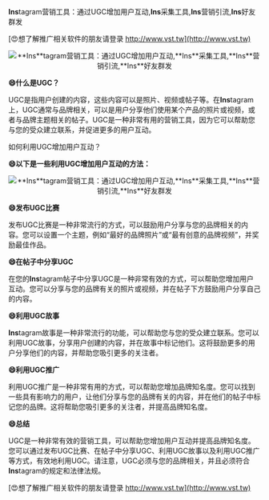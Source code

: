 **Ins**tagram营销工具：通过UGC增加用户互动,**Ins**采集工具,**Ins**营销引流,**Ins**好友群发

[😍想了解推广相关软件的朋友请登录 http://www.vst.tw](http://www.vst.tw)

 <center><img src="https://vst.tw/MP4/tuiguang/png/0.png" alt="**Ins**tagram营销工具：通过UGC增加用户互动,**Ins**采集工具,**Ins**营销引流,**Ins**好友群发"></center>

**😄什么是UGC？**

UGC是指用户创建的内容，这些内容可以是照片、视频或帖子等。在**Ins**tagram上，UGC通常与品牌相关，可以是用户分享他们使用某个产品的照片或视频，或者与品牌主题相关的帖子。UGC是一种非常有用的营销工具，因为它可以帮助您与您的受众建立联系，并促进更多的用户互动。

如何利用UGC增加用户互动？

**😄以下是一些利用UGC增加用户互动的方法：**

 <center><img src="https://vst.tw/MP4/tuiguang/png/7.png" alt="**Ins**tagram营销工具：通过UGC增加用户互动,**Ins**采集工具,**Ins**营销引流,**Ins**好友群发"></center>

**😄发布UGC比赛**

发布UGC比赛是一种非常流行的方式，可以鼓励用户分享与您的品牌相关的内容。您可以设置一个主题，例如“最好的品牌照片”或“最有创意的品牌视频”，并奖励最佳作品。

**😄在帖子中分享UGC**

在您的**Ins**tagram帖子中分享UGC是一种非常有效的方式，可以帮助您增加用户互动。您可以分享与您的品牌有关的照片或视频，并在帖子下方鼓励用户分享自己的内容。

**😄利用UGC故事**

**Ins**tagram故事是一种非常流行的功能，可以帮助您与您的受众建立联系。您可以利用UGC故事，分享用户创建的内容，并在故事中标记他们。这将鼓励更多的用户分享他们的内容，并帮助您吸引更多的关注者。

**😄利用UGC推广**

利用UGC推广是一种非常有用的方式，可以帮助您增加品牌知名度。您可以找到一些具有影响力的用户，让他们分享与您的品牌有关的内容，并在他们的帖子中标记您的品牌。这将帮助您吸引更多的关注者，并提高品牌知名度。

**😄总结**

UGC是一种非常有效的营销工具，可以帮助您增加用户互动并提高品牌知名度。您可以通过发布UGC比赛、在帖子中分享UGC、利用UGC故事以及利用UGC推广等方式，有效地利用UGC。请注意，UGC必须与您的品牌相关，并且必须符合**Ins**tagram的规定和法律法规。

[😍想了解推广相关软件的朋友请登录 http://www.vst.tw](http://www.vst.tw)



